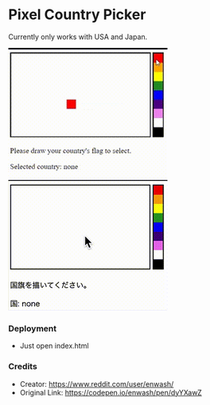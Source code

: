 # Pixel Country Picker

Currently only works with USA and Japan.

![](demo_murica.gif)
![](demo_日本.gif)

### Deployment

- Just open index.html

### Credits

- Creator: https://www.reddit.com/user/enwash/
- Original Link: https://codepen.io/enwash/pen/dyYXawZ

